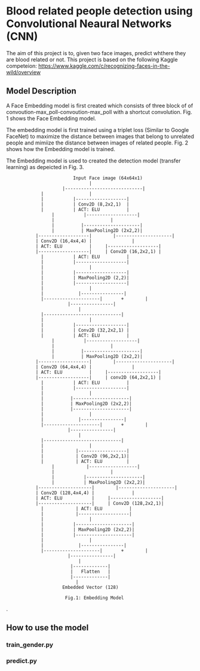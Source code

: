 # Blood related people detection using Convolutional Neaural Networks (CNN)

The aim of this project is to, given two face images, predict whthere they are blood related or not.
This project is based on the following Kaggle competeion:
https://www.kaggle.com/c/recognizing-faces-in-the-wild/overview

## Model Description

A Face Embedding model is first created which consists of three block of of convoution-max_poll-convoution-max_poll with a shortcut convolution. Fig. 1 shows the Face Embedding model.

The embedding model is first trained using a triplet loss (Similar to Google FaceNet) to maximize the distance between images that belong to unrelated people and mimiize the distance between images of related people. Fig. 2 shows how the Embedding model is trained.

The Embedding model is used to created the detection model (transfer learning) as depeicted in Fig. 3.



				     		 Input Face image (64x64x1)
					      		   |
	                     |-----------------------------|
			     |				   |
			     |			 |-------------------|
			     |			 | Conv2D (8,2x2,1)  | 
			     |			 | ACT: ELU          |
	        	     |			 |-------------------|
	        	     |	       			   |
	          	     |			|---------------------|
	           	     |			| MaxPooling2D (2x2,2)|
	           |-------------------|        |---------------------|
	           | Conv2D (16,4x4,4) | 	       	   |	
	           | ACT: ELU          | 	 |-------------------|
	           |-------------------|	 | Conv2D (16,2x2,1) | 
			     |			 | ACT: ELU          |
			     |			 |-------------------|
			     |				   |
			     |			 |-------------------|
			     |			 | MaxPooling2D (2,2)|
			     |			 |-------------------|
			     |				   |
			     |			   |----------------|
			     |---------------------|       +        |
						   |----------------|
							   |
			     |-----------------------------|
			     |				   |
			     |			 |-------------------|
			     |			 | Conv2D (32,2x2,1) | 
			     |			 | ACT: ELU          |
	        	     |			 |-------------------|
	        	     |	       			   |
	          	     |			|---------------------|
	           	     |			| MaxPooling2D (2x2,2)|
	           |-------------------|        |---------------------|
	           | Conv2D (64,4x4,4) | 	       	   |	
	           | ACT: ELU          | 	 |-------------------|
	           |-------------------|	 | conv2D (64,2x2,1) | 
			     |			 | ACT: ELU          |
			     |			 |-------------------|
			     |				   |
			     |			|---------------------|
			     |			| MaxPooling2D (2x2,2)|
			     |			|---------------------|
			     |				   |
			     |			   |----------------|
			     |---------------------|       +        |
						   |----------------|
							   |
			     |-----------------------------|
			     |				   |
			     |			  |------------------|
			     |			  | Conv2D (96,2x2,1)| 
			     |			  | ACT: ELU         |
	        	     |			  |------------------|
	        	     |	       			   |
	          	     |			 |---------------------|
	           	     |			 | MaxPooling2D (2x2,2)|
	           |--------------------|        |---------------------|
	           | Conv2D (128,4x4,4) | 	     	   |	
	           | ACT: ELU           | 	  |-------------------|
	           |--------------------|	  | Conv2D (128,2x2,1)| 
			     |			  | ACT: ELU          |
			     |			  |-------------------|
			     |				   |
			     |			 |---------------------|
			     |			 | MaxPooling2D (2x2,2)|
			     |			 |---------------------|
			     |				   |
			     |			   |----------------|
			     |---------------------|       +        |
						   |----------------|
							   |
						    |-------------| 
						    |   Flatten   | 
						    |-------------|
							  |
	 					 Embedded Vector (128)

					      Fig.1: Embedding Model



 

. 

## How to use the model

### train_gender.py



### predict.py


